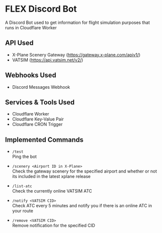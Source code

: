 # FLEX Discord Bot
A Discord Bot used to get information for flight simulation purposes that runs in Cloudflare Worker

## API Used
- X-Plane Scenery Gateway (https://gateway.x-plane.com/apiv1/)
- VATSIM (https://api.vatsim.net/v2/)

## Webhooks Used
- Discord Messages Webhook

## Services & Tools Used
- Cloudflare Worker
- Cloudflare Key-Value Pair
- Cloudflare CRON Trigger

## Implemented Commands
* `/test`  
    Ping the bot

* `/scenery <Airport ID in X-Plane>`  
    Check the gateway scenery for the specified airport and whether or not its included in the latest xplane release

* `/list-atc`  
    Check the currently online VATSIM ATC

* `/notify <VATSIM CID>`  
    Check ATC every 5 minutes and notify you if there is an online ATC in your route

* `/remove <VATSIM CID>`  
    Remove notification for the specified CID

